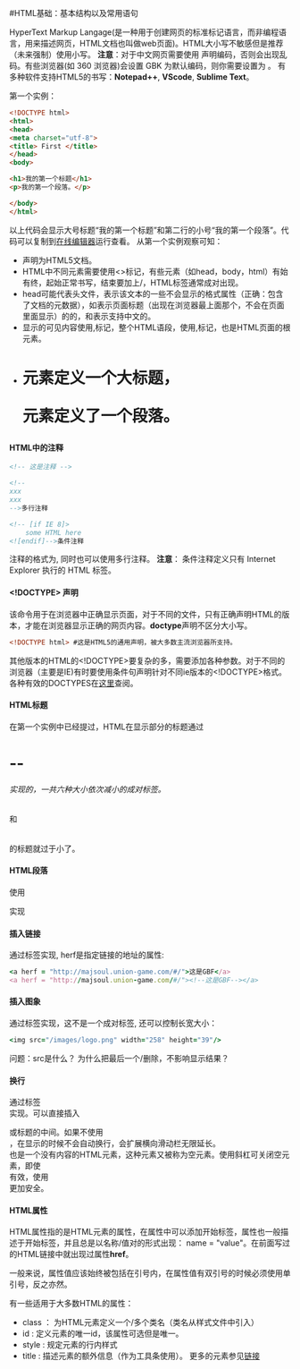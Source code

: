 #HTML基础：基本结构以及常用语句

HyperText Markup Langage(是一种用于创建网页的标准标记语言，而非编程语言，用来描述网页，HTML文档也叫做web页面)。HTML大小写不敏感但是推荐（未来强制）使用小写。
**注意**：对于中文网页需要使用 <meta charset="utf-8"> 声明编码，否则会出现乱码。有些浏览器(如 360 浏览器)会设置 GBK 为默认编码，则你需要设置为 <meta charset="gbk">。
有多种软件支持HTML5的书写：**Notepad++**, **VScode**, **Sublime Text**。

第一个实例：
```html
<!DOCTYPE html>
<html>
<head>
<meta charset="utf-8">
<title> First </title>
</head>
<body>

<h1>我的第一个标题</h1>
<p>我的第一个段落。</p>

</body>
</html>
```
以上代码会显示大号标题“我的第一个标题”和第二行的小号“我的第一个段落”。代码可以复制到[在线编辑器](http://www.runoob.com/try/try.php?filename=tryhtml_intro)运行查看。
从第一个实例观察可知：
* <!DOCTYPE html> 声明为HTML5文档。
* HTML中不同元素需要使用<>标记，有些元素（如head，body，html）有始有终，起始正常书写，结束要加上/，HTML标签通常成对出现。
* head可能代表头文件，表示该文本的一些不会显示的格式属性（正确：包含了文档的元数据），如表示页面标题（出现在浏览器最上面那个，不会在页面里面显示）的的<title></title>，和表示支持中文的<meta>。
* 显示的可见内容使用<body>,</body>标记，整个HTML语段，使用<html>,</html>标记，<html>也是HTML页面的根元素。
* <h1>元素定义一个大标题，<p>元素定义了一个段落。

#### HTML中的注释
```html
<!-- 这是注释 -->

<!-- 
xxx
xxx
-->多行注释

<!-- [if IE 8]>
    some HTML here
<![endif]-->条件注释
```
注释的格式为<!--...-->, 同时也可以使用多行注释。
**注意**： 条件注释定义只有 Internet Explorer 执行的 HTML 标签。
#### <!DOCTYPE> 声明
该命令用于在浏览器中正确显示页面，对于不同的文件，只有正确声明HTML的版本，才能在浏览器显示正确的网页内容。**doctype**声明不区分大小写。
```html
<!DOCTYPE html> #这是HTML5的通用声明，被大多数主流浏览器所支持。
```
其他版本的HTML的<!DOCTYPE>要复杂的多，需要添加各种参数。对于不同的浏览器（主要是IE)有时要使用条件句声明针对不同ie版本的<!DOCTYPE>格式。
各种有效的DOCTYPES在[这里](http://www.runoob.com/tags/html-elementsdoctypes.html)查阅。

#### HTML标题
在第一个实例中已经提过，HTML在显示部分的标题通过<h1>--<h6>实现的，一共六种大小依次减小的成对标签。<h5></h5>和<h6></h6>的标题就过于小了。

#### HTML段落
使用<p></p>实现

#### 插入链接
通过标签<a></a>实现, herf是指定链接的地址的属性:
```ruby
<a herf = "http://majsoul.union-game.com/#/">这是GBF</a>
<a herf = "http://majsoul.union-game.com/#/"><!--这是GBF--></a>
```

#### 插入图象
通过标签<img>实现，这不是一个成对标签, 还可以控制长宽大小：
```ruby
<img src="/images/logo.png" width="258" height="39"/>
```
问题：src是什么？ 为什么把最后一个/删除，不影响显示结果？

#### 换行
通过标签<br>实现。可以直接插入<p></p>或标题的中间。如果不使用<br>，在显示的时候不会自动换行，会扩展横向滑动栏无限延长。<br>也是一个没有内容的HTML元素，这种元素又被称为空元素。使用斜杠可关闭空元素，即使<br>有效，使用<br/>更加安全。

#### HTML属性
HTML属性指的是HTML元素的属性，在属性中可以添加开始标签，属性也一般描述于开始标签，并且总是以名称/值对的形式出现： name = "value"。在前面写过的HTML链接<a>中就出现过属性**href**。

一般来说，属性值应该始终被包括在引号内，在属性值有双引号的时候必须使用单引号，反之亦然。

有一些适用于大多数HTML的属性：
* class ： 为HTML元素定义一个/多个类名（类名从样式文件中引入）
*    id :  定义元素的唯一id，该属性可选但是唯一。
* style :  规定元素的行内样式
* title :  描述元素的额外信息（作为工具条使用）。
更多的元素参见[链接](http://www.runoob.com/tags/ref-standardattributes.html)
